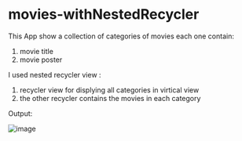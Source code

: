 # movies-withNestedRecycler

This App show a collection of categories of movies each one contain:
1. movie title
2. movie poster

I used nested recycler view :
1. recycler view for displying all categories in virtical view
2. the other recycler contains the movies in each category

Output:

![image](https://user-images.githubusercontent.com/64424329/186193218-5b55c5ff-e000-4e00-be61-442d36ec955b.png)
